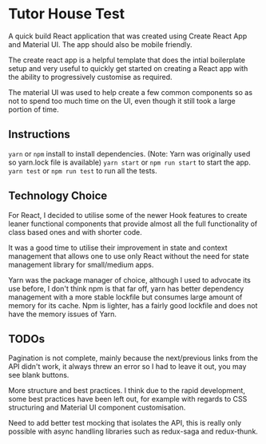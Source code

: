 # Tutor House Test
A quick build React application that was created using Create React App and Material UI.
The app should also be mobile friendly.

The create react app is a helpful template that does the intial boilerplate setup and very useful to quickly
get started on creating a React app with the ability to progressively customise as required.

The material UI was used to help create a few common components so as not to spend too much time on the UI, even though it still took a large portion of time.

## Instructions
`yarn` or `npm` install to install dependencies. (Note: Yarn was originally used so yarn.lock file is available)
`yarn start` or `npm run start` to start the app.
`yarn test` or `npm run test` to run all the tests.

## Technology Choice

For React, I decided to utilise some of the newer Hook features to create leaner functional components that
provide almost all the full functionality of class based ones and with shorter code.

It was a good time to utilise their improvement in state and context management that allows one to use only React without the need for state management library for small/medium apps.

Yarn was the package manager of choice, although I used to advocate its use before, I don't think npm is that far off, yarn has better dependency management with a more stable lockfile but consumes large amount of memory for its cache. Npm is lighter, has a fairly good lockfile and does not have the memory issues of Yarn.

## TODOs
Pagination is not complete, mainly because the next/previous links from the API didn't work, it always threw an error so I had to leave it out, you may see blank buttons.

More structure and best practices. I think due to the rapid development, some best practices have been left out, for example with regards to CSS structuring and Material UI component customisation.

Need to add better test mocking that isolates the API, this is really only possible with async handling libraries such as redux-saga and redux-thunk.
